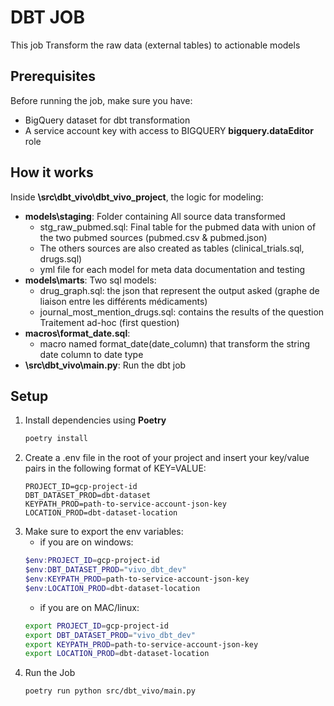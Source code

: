 # DBT JOB

This job Transform the raw data (external tables) to actionable models

## Prerequisites

Before running the job, make sure you have:

- BigQuery dataset for dbt transformation
- A service account key with access to BIGQUERY **bigquery.dataEditor** role

## How it works
Inside **\src\dbt_vivo\dbt_vivo_project**, the logic for modeling:
- **models\staging**: Folder containing All source data transformed
    - stg_raw_pubmed.sql: Final table for the pubmed data with union of the two pubmed sources (pubmed.csv & pubmed.json)
    - The others sources are also created as tables (clinical_trials.sql, drugs.sql)
    - yml file for each model for meta data documentation and testing
- **models\marts**: Two sql models:
    - drug_graph.sql: the json that represent the output asked (graphe de liaison entre les différents médicaments)
    - journal_most_mention_drugs.sql: contains the results of the question Traitement ad-hoc (first question)
- **macros\format_date.sql**:
    - macro named format_date(date_column) that transform the string date column to date type
- **\src\dbt_vivo\main.py**: Run the dbt job 

## Setup

1. Install dependencies using **Poetry**
   ```bash
   poetry install

2. Create a .env file in the root of your project and insert your key/value pairs in the following format of KEY=VALUE:
    ```.env
    PROJECT_ID=gcp-project-id
    DBT_DATASET_PROD=dbt-dataset
    KEYPATH_PROD=path-to-service-account-json-key
    LOCATION_PROD=dbt-dataset-location

3. Make sure to export the env variables:
    - if you are on windows:
    ```powershell
    $env:PROJECT_ID=gcp-project-id
    $env:DBT_DATASET_PROD="vivo_dbt_dev" 
    $env:KEYPATH_PROD=path-to-service-account-json-key
    $env:LOCATION_PROD=dbt-dataset-location
    ```
    - if you are on MAC/linux:
    ```bash
    export PROJECT_ID=gcp-project-id
    export DBT_DATASET_PROD="vivo_dbt_dev" 
    export KEYPATH_PROD=path-to-service-account-json-key
    export LOCATION_PROD=dbt-dataset-location


4. Run the Job
   ```bash
   poetry run python src/dbt_vivo/main.py
